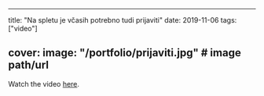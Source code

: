 
---
title: "Na spletu je včasih potrebno tudi prijaviti"
date: 2019-11-06
tags: ["video"]

cover:
  image: "/portfolio/prijaviti.jpg" # image path/url
---

Watch the video [here](https://www.youtube.com/watch?v=Pl3gHwLsars).


